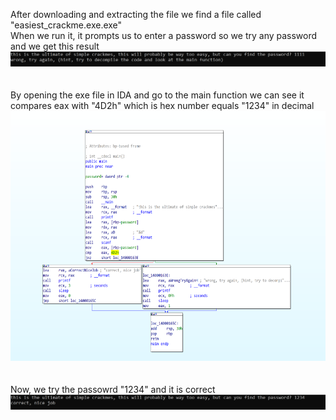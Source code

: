 After downloading and extracting the file we find a file called "easiest_crackme.exe.exe"  
When we run it, it prompts us to enter a password so we try any password and we get this result  
![wrong](wrong.png)  
<br><br>
By opening the exe file in IDA and go to the main function we can see it compares eax with "4D2h" which is hex number equals "1234" in decimal
<img src="ida.png" width="600" height="400">  
<br><br>
Now, we try the passowrd "1234" and it is correct  
![correct](correct.png)
